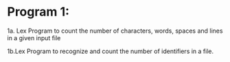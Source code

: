 # Program 1:




1a. Lex Program to count the number of characters, words, spaces and lines in a given input file




1b.Lex Program to recognize and count the number of identifiers in a file.
